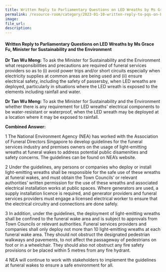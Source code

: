 ```yaml
---  
title: Written Reply to Parliamentary Questions on LED Wreaths by Ms Grace Fu, Minister for Sustainability and the Environment
permalink: /resource-room/category/2023-01-10-written-reply-to-pqs-on-LED-wreaths
image:  
file_url:  
description:  
---  
```

#### Written Reply to Parliamentary Questions on LED Wreaths by Ms Grace Fu, Minister for Sustainability and the Environment

**Dr Tan Wu Meng:** To ask the Minister for Sustainability and the Environment what responsibilities and precautions are required of funeral services providers so as to (i) avoid power trips and/or short circuits especially when electricity supplies at common areas are being used and (ii) ensure electrical safety, including the safety of passersby, when LED wreaths are deployed, particularly in situations where the LED wreath is exposed to the elements including rainfall and water.

**Dr Tan Wu Meng:** To ask the Minister for Sustainability and the Environment whether there is any requirement for LED wreaths' electrical components to be water-resistant or waterproof, when the LED wreath may be deployed at a location where it may be exposed to rainfall.

**Combined Answer:**

1 The National Environment Agency (NEA) has worked with the Association of Funeral Directors Singapore to develop guidelines for the funeral services industry and premises owners on the usage of light-emitting wreaths at funeral wakes to address potential public disamenities and safety concerns. The guidelines can be found on NEA’s website. 

2 Under the guidelines, any persons or companies who deploy or install light-emitting wreaths shall be responsible for the safe use of these wreaths at funeral wakes, and must obtain the Town Councils’ or relevant authorities’ written permission for the use of these wreaths and associated electrical installation works at public spaces. Where generators are used, a supply installation licence is required, and generator providers and funeral services providers must engage a licensed electrical worker to ensure that the electrical circuitry and connections are done safely.

3 In addition, under the guidelines, the deployment of light-emitting wreaths shall be confined to the funeral wake area and is subject to approvals from Town Councils or relevant authorities. Funeral services providers and companies shall only deploy not more than 10 light-emitting wreaths at each funeral wake area. They should not obstruct the designated pedestrian walkways and pavements, to not affect the passageway of pedestrians on foot or in a wheelchair. They should also not obstruct any fire safety provisions or be placed within 5 metres from any fire hydrant. 

4 NEA will continue to work with stakeholders to implement the guidelines at funeral wakes to ensure a safe environment for all. 
